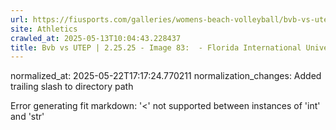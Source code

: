```yaml
---
url: https://fiusports.com/galleries/womens-beach-volleyball/bvb-vs-utep-2-25-25/image-83/356/62763/
site: Athletics
crawled_at: 2025-05-13T10:04:43.228437
title: Bvb vs UTEP | 2.25.25 - Image 83:  - Florida International University
---
```

normalized_at: 2025-05-22T17:17:24.770211
normalization_changes: Added trailing slash to directory path

Error generating fit markdown: '<' not supported between instances of 'int' and 'str'